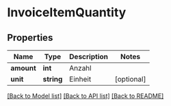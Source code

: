 # InvoiceItemQuantity

## Properties
Name | Type | Description | Notes
------------ | ------------- | ------------- | -------------
**amount** | **int** | Anzahl | 
**unit** | **string** | Einheit | [optional] 

[[Back to Model list]](../../README.md#documentation-for-models) [[Back to API list]](../../README.md#documentation-for-api-endpoints) [[Back to README]](../../README.md)

